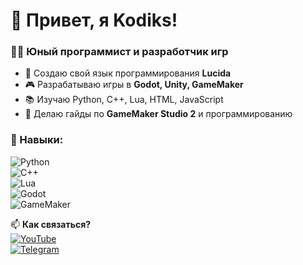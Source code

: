 # 👋 Привет, я Kodiks!  

### 🧑‍💻 Юный программист и разработчик игр  

- 🚀 Создаю свой язык программирования **Lucida**  
- 🎮 Разрабатываю игры в **Godot, Unity, GameMaker**  
- 📚 Изучаю Python, C++, Lua, HTML, JavaScript  
- 📝 Делаю гайды по **GameMaker Studio 2** и программированию  

### 🔧 Навыки:
![Python](https://img.shields.io/badge/-Python-3776AB?style=flat&logo=python&logoColor=white)  
![C++](https://img.shields.io/badge/-C++-00599C?style=flat&logo=cplusplus&logoColor=white)  
![Lua](https://img.shields.io/badge/-Lua-2C2D72?style=flat&logo=lua&logoColor=white)  
![Godot](https://img.shields.io/badge/-Godot-478CBF?style=flat&logo=godot-engine&logoColor=white)  
![GameMaker](https://img.shields.io/badge/-GameMaker-83B81A?style=flat&logo=gamemaker&logoColor=white)  

📫 **Как связаться?**  
[![YouTube](https://img.shields.io/badge/YouTube-FF0000?style=flat&logo=youtube&logoColor=white)](https://youtube.com/ТвойКанал)  
[![Telegram](https://img.shields.io/badge/Telegram-2CA5E0?style=flat&logo=telegram&logoColor=white)](https://t.me/Твой_ник)  
